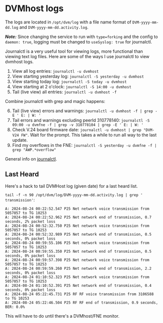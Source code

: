 # DVMhost logs

The logs are located in `/opt/dvm/log`  with a file name format of `DVM-yyyy-mm-dd.log` and `DVM-yyyy-mm-dd.activity.log`. 

***Note:*** Since changing the service to run with `type=forking` and the config to `daemon: true`, logging must be changed to `useSyslog: true` for journalctl.

Journalctl is a very useful tool for viewing logs, more functional than viewing text log files. Here are some of the ways I use journalctl to view dvmhost logs. 
1. View all log entries: `journalctl -u dvmhost`
2. View starting yesterday log: `journalctl -S yesterday -u dvmhost`
3. View starting today log: `journalctl -S today -u dvmhost`
4. View starting at 2 o'clock: `journalctl -S 14:00 -u dvmhost`
5. Tail (live view) all entries: `journalctl -u dvmhost -f`

Combine journalctl with grep and magic happens:

6. Tail (live view) errors and warnings: `journalctl -u dvmhost -f | grep -E ' E: | W: '`
7. Tail errors and warnings excluding peerId 310778140: `journalctl -S 09:00 -u dvmfne -f | grep -v 310778104 | grep -E ' E: | W: '`
8. Check V.24 board firmware date: `journalctl -u dvmhost | grep "DVM-V24 FW"`. Wait for the prompt. This takes a while to run all way to the last update.
9. Find my overflows in the FNE: `journalctl -S yesterday -u dvmfne -f | grep "AWP.*overflow"`

General info on [journalctl](https://www.digitalocean.com/community/tutorials/how-to-use-journalctl-to-view-and-manipulate-systemd-logs).

## Last Heard

Here's a hack to tail DVMHost log (given date) for a last heard list. 

`tail -f -n 90 /opt/dvm/log/DVM-yyyy-mm-dd.activity.log | grep ' transmission'`: 

```
A: 2024-08-24 00:22:52.547 P25 Net network voice transmission from 5057057 to TG 10253
A: 2024-08-24 00:22:52.962 P25 Net network end of transmission, 0.7 seconds, 2% packet loss
A: 2024-08-24 00:52:32.750 P25 Net network voice transmission from 5057057 to TG 10253
A: 2024-08-24 00:52:32.989 P25 Net network end of transmission, 0.5 seconds, 0% packet loss
A: 2024-08-24 00:59:55.106 P25 Net network voice transmission from 5057057 to TG 10253
A: 2024-08-24 00:59:55.350 P25 Net network end of transmission, 0.5 seconds, 0% packet loss
A: 2024-08-24 00:59:57.398 P25 Net network voice transmission from 5057057 to TG 10253
A: 2024-08-24 00:59:59.260 P25 Net network end of transmission, 2.2 seconds, 0% packet loss
A: 2024-08-24 01:10:52.323 P25 Net network voice transmission from 5057057 to TG 10253
A: 2024-08-24 01:10:52.391 P25 Net network end of transmission, 0.4 seconds, 0% packet loss
A: 2024-08-24 05:22:45.731 P25 RF RF voice transmission from 3106588 to TG 10253
A: 2024-08-24 05:22:46.504 P25 RF RF end of transmission, 0.9 seconds, BER: 0.0%
```
This will have to do until there's a DVMhost/FNE monitor. 
